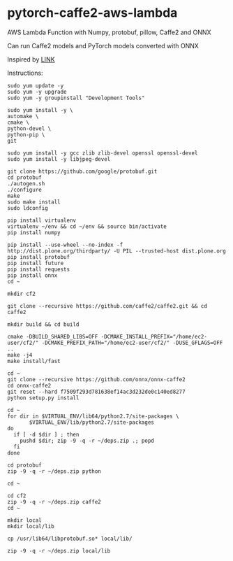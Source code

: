 # pytorch-caffe2-aws-lambda

AWS Lambda Function with Numpy, protobuf, pillow, Caffe2 and ONNX

Can run Caffe2 models and PyTorch models converted with ONNX

Inspired by [LINK](https://github.com/cemoody/lambda-chainer)

Instructions:

    sudo yum update -y
    sudo yum -y upgrade
    sudo yum -y groupinstall "Development Tools"

    sudo yum install -y \
    automake \
    cmake \
    python-devel \
    python-pip \
    git

    sudo yum install -y gcc zlib zlib-devel openssl openssl-devel
    sudo yum install -y libjpeg-devel
    
    git clone https://github.com/google/protobuf.git
    cd protobuf
    ./autogen.sh
    ./configure
    make
    sudo make install
    sudo ldconfig

    pip install virtualenv
    virtualenv ~/env && cd ~/env && source bin/activate
    pip install numpy

    pip install --use-wheel --no-index -f http://dist.plone.org/thirdparty/ -U PIL --trusted-host dist.plone.org
    pip install protobuf
    pip install future
    pip install requests
    pip install onnx
    cd ~

    mkdir cf2

    git clone --recursive https://github.com/caffe2/caffe2.git && cd caffe2

    mkdir build && cd build

    cmake -DBUILD_SHARED_LIBS=OFF -DCMAKE_INSTALL_PREFIX="/home/ec2-user/cf2/" -DCMAKE_PREFIX_PATH="/home/ec2-user/cf2/" -DUSE_GFLAGS=OFF  ..
    make -j4
    make install/fast

    cd ~
    git clone --recursive https://github.com/onnx/onnx-caffe2
    cd onnx-caffe2
    git reset --hard f7509f293d781638ef14ac3d232de0c140ed8277
    python setup.py install

    cd ~
    for dir in $VIRTUAL_ENV/lib64/python2.7/site-packages \
           $VIRTUAL_ENV/lib/python2.7/site-packages
    do
      if [ -d $dir ] ; then
        pushd $dir; zip -9 -q -r ~/deps.zip .; popd
      fi
    done

    cd protobuf
    zip -9 -q -r ~/deps.zip python

    cd ~

    cd cf2
    zip -9 -q -r ~/deps.zip caffe2
    cd ~

    mkdir local
    mkdir local/lib

    cp /usr/lib64/libprotobuf.so* local/lib/

    zip -9 -q -r ~/deps.zip local/lib
